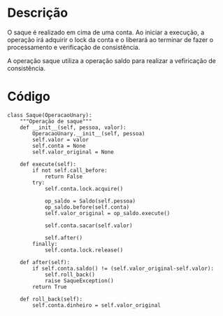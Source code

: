 # Descrição

O saque é realizado em cima de uma conta. Ao iniciar a execução, a operação irá adquirir o lock da conta e o liberará ao terminar de fazer o processamento e verificação de consistência.

A operação saque utiliza a operação saldo para realizar a vefiricação de consistência.

# Código

```
class Saque(OperacaoUnary):
    """Operação de saque"""
    def __init__(self, pessoa, valor):
        OperacaoUnary.__init__(self, pessoa)
        self.valor = valor
        self.conta = None
        self.valor_original = None

    def execute(self):
        if not self.call_before:
            return False
        try:
            self.conta.lock.acquire()

            op_saldo = Saldo(self.pessoa)
            op_saldo.before(self.conta)
            self.valor_original = op_saldo.execute()

            self.conta.sacar(self.valor)

            self.after()
        finally:
            self.conta.lock.release()

    def after(self):
        if self.conta.saldo() != (self.valor_original-self.valor):
            self.roll_back()
            raise SaqueException()
        return True

    def roll_back(self):
        self.conta.dinheiro = self.valor_original
```



